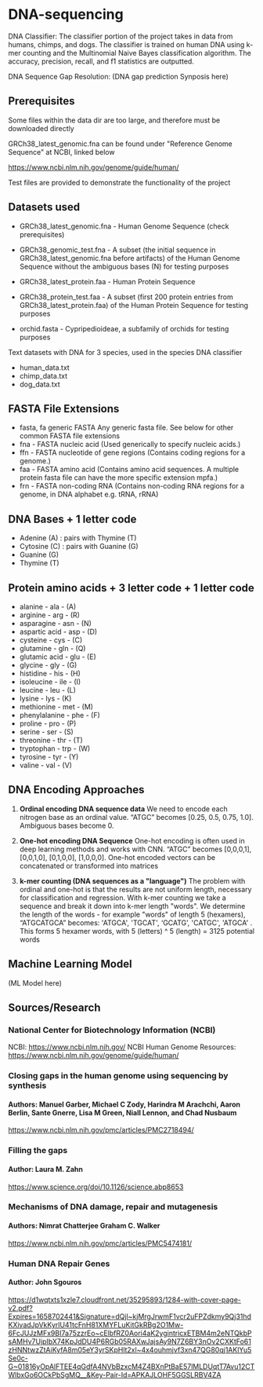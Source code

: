 # DNA-sequencing
DNA Classifier:
The classifier portion of the project takes in data from humans, chimps, and dogs. The classifier
is trained on human DNA using k-mer counting and the Multinomial Naive Bayes classification algorithm.
The accuracy, precision, recall, and f1 statistics are outputted. 

DNA Sequence Gap Resolution:
(DNA gap prediction Synposis here)

## Prerequisites
Some files within the data dir are too large, and therefore must be downloaded directly

GRCh38_latest_genomic.fna can be found under "Reference Genome Sequence" at NCBI, linked below

https://www.ncbi.nlm.nih.gov/genome/guide/human/

Test files are provided to demonstrate the functionality of the project



## Datasets used
* GRCh38_latest_genomic.fna - Human Genome Sequence (check prerequisites)
* GRCh38_genomic_test.fna - A subset (the initial sequence in GRCh38_latest_genomic.fna before artifacts)
 of the Human Genome Sequence without the ambiguous bases (N) for testing purposes


* GRCh38_latest_protein.faa - Human Protein Sequence
* GRCh38_protein_test.faa - A subset (first 200 protein entries from GRCh38_latest_protein.faa) 
 of the Human Protein Sequence for testing purposes


* orchid.fasta - Cypripedioideae, a subfamily of orchids for testing purposes

Text datasets with DNA for 3 species, used in the species DNA classifier
* human_data.txt
* chimp_data.txt
* dog_data.txt


## FASTA File Extensions 

* fasta, fa	generic FASTA	Any generic fasta file. See below for other common FASTA file extensions
* fna - FASTA nucleic acid	(Used generically to specify nucleic acids.)
* ffn - FASTA nucleotide of gene regions (Contains coding regions for a genome.)
* faa - FASTA amino acid (Contains amino acid sequences. A multiple protein fasta file can have the more specific extension mpfa.)
* frn - FASTA non-coding RNA (Contains non-coding RNA regions for a genome, in DNA alphabet e.g. tRNA, rRNA)


## DNA Bases + 1 letter code
* Adenine (A) : pairs with Thymine (T)
* Cytosine (C) : pairs with Guanine (G)
* Guanine (G)
* Thymine (T)

## Protein amino acids + 3 letter code + 1 letter code

* alanine - ala - (A)
* arginine - arg - (R)
* asparagine - asn - (N)
* aspartic acid - asp - (D)
* cysteine - cys - (C)
* glutamine - gln - (Q)
* glutamic acid - glu - (E)
* glycine - gly - (G)
* histidine - his - (H) 
* isoleucine - ile - (I)
* leucine - leu - (L)
* lysine - lys - (K)
* methionine - met - (M)
* phenylalanine - phe - (F)
* proline - pro - (P)
* serine - ser - (S)
* threonine - thr - (T)
* tryptophan - trp - (W)
* tyrosine - tyr - (Y)
* valine - val - (V)


## DNA Encoding Approaches
1. **Ordinal encoding DNA sequence data**
We need to encode each nitrogen base as an ordinal value. 
“ATGC” becomes [0.25, 0.5, 0.75, 1.0]. Ambiguous bases become 0.


2. **One-hot encoding DNA Sequence**
One-hot encoding is often used in deep learning methods and works with CNN. 
“ATGC” becomes [0,0,0,1], [0,0,1,0], [0,1,0,0], [1,0,0,0]. 
One-hot encoded vectors can be concatenated or transformed into matrices


3. **k-mer counting (DNA sequences as a "language")**
The problem with ordinal and one-hot is that the results are not uniform length, necessary for classification
and regression. With k-mer counting we take a sequence and break it down into k-mer length "words". 
We determine the length of the words - for example "words" of length 5 (hexamers), 
“ATGCATGCA” becomes: 'ATGCA', 'TGCAT', ‘GCATG’, 'CATGC', 'ATGCA' . 
This forms 5 hexamer words, with 5 (letters) ^ 5 (length) = 3125 potential words 


## Machine Learning Model
(ML Model here)


## Sources/Research

### National Center for Biotechnology Information (NCBI)
NCBI: https://www.ncbi.nlm.nih.gov/
NCBI Human Genome Resources: https://www.ncbi.nlm.nih.gov/genome/guide/human/


### Closing gaps in the human genome using sequencing by synthesis
#### Authors: Manuel Garber, Michael C Zody, Harindra M Arachchi, Aaron Berlin, Sante Gnerre, Lisa M Green, Niall Lennon, and Chad Nusbaum

https://www.ncbi.nlm.nih.gov/pmc/articles/PMC2718494/


### Filling the gaps
#### Author: Laura M. Zahn

https://www.science.org/doi/10.1126/science.abp8653


### Mechanisms of DNA damage, repair and mutagenesis
#### Authors: Nimrat Chatterjee Graham C. Walker

https://www.ncbi.nlm.nih.gov/pmc/articles/PMC5474181/


### Human DNA Repair Genes
#### Author: John Sgouros

https://d1wqtxts1xzle7.cloudfront.net/35295893/1284-with-cover-page-v2.pdf?Expires=1658702441&Signature=dQjl~kjMrgJrwmF1vcr2uFPZdkmy9Qj31hdKXivadJpVkKyrlU41tcFnH81XMYFLuKitGkRBg2O1Mw-6FcJUJzMFx9BI7a75zzrEo~cElbfRZ0Aori4aK2ygintricxETBM4m2eNTQkbPsAMHv7UjpIbX74KpJdDU4P6RGb05RAXwJajsAy9N7Z6BY3nOv2CXKtFo61zHNNtwzZtAiKyfA8m05eY3yrSKpHlt2xl~4x4ouhmjvf3xn47QG80qj1AKlYu5Se0c-G~01816yOpAlFTEE4qGdfA4NVbBzxcM4Z4BXnPtBaE57lMLDUqtT7Avu12CTWlbxGo6OCkPbSgMQ__&Key-Pair-Id=APKAJLOHF5GGSLRBV4ZA